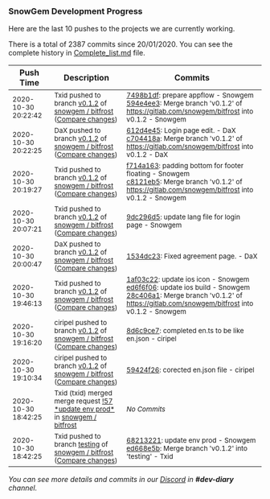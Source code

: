 
### SnowGem Development Progress

Here are the last 10 pushes to the projects we are currently working.

There is a total of 2387 commits since 20/01/2020. You can see the complete history in
 [Complete_list.md](Complete_list.md) file.

| Push Time | Description | Commits |
| --- | --- | --- |
| <sub>2020-10-30 20:22:42</sub> | <sub>Txid pushed to branch [v0\.1\.2](https://gitlab.com/snowgem/bitfrost/commits/v0.1.2) of [snowgem / bitfrost](https://gitlab.com/snowgem/bitfrost) ([Compare changes](https://gitlab.com/snowgem/bitfrost/compare/c704418aebecf51ef44243885ecbfed7c3334000...594e4ee32b967c167d76d68e7e5fce4687277eda))</sub> | <sub>[7498b1df](https://gitlab.com/snowgem/bitfrost/-/commit/7498b1dfa68ed86e1dc84995d2f3ff9e13357864): prepare appflow - Snowgem<br>[594e4ee3](https://gitlab.com/snowgem/bitfrost/-/commit/594e4ee32b967c167d76d68e7e5fce4687277eda): Merge branch 'v0.1.2' of https://gitlab.com/snowgem/bitfrost into v0.1.2 - Snowgem</sub> |
| <sub>2020-10-30 20:22:25</sub> | <sub>DaX pushed to branch [v0\.1\.2](https://gitlab.com/snowgem/bitfrost/commits/v0.1.2) of [snowgem / bitfrost](https://gitlab.com/snowgem/bitfrost) ([Compare changes](https://gitlab.com/snowgem/bitfrost/compare/c8121eb5d3554b10d313b141b682d31536e3df54...c704418aebecf51ef44243885ecbfed7c3334000))</sub> | <sub>[612d4e45](https://gitlab.com/snowgem/bitfrost/-/commit/612d4e454d844dfee19fc7b37cb40daa299088b7): Login page edit. - DaX<br>[c704418a](https://gitlab.com/snowgem/bitfrost/-/commit/c704418aebecf51ef44243885ecbfed7c3334000): Merge branch 'v0.1.2' of https://gitlab.com/snowgem/bitfrost into v0.1.2 - DaX</sub> |
| <sub>2020-10-30 20:19:27</sub> | <sub>Txid pushed to branch [v0\.1\.2](https://gitlab.com/snowgem/bitfrost/commits/v0.1.2) of [snowgem / bitfrost](https://gitlab.com/snowgem/bitfrost) ([Compare changes](https://gitlab.com/snowgem/bitfrost/compare/9dc296d59cfb473164ddca7a17125708f6dca0b3...c8121eb5d3554b10d313b141b682d31536e3df54))</sub> | <sub>[f714a163](https://gitlab.com/snowgem/bitfrost/-/commit/f714a163bdfecd1af22ed2c6747ecac4bf65d387): padding bottom for footer floating - Snowgem<br>[c8121eb5](https://gitlab.com/snowgem/bitfrost/-/commit/c8121eb5d3554b10d313b141b682d31536e3df54): Merge branch 'v0.1.2' of https://gitlab.com/snowgem/bitfrost into v0.1.2 - Snowgem</sub> |
| <sub>2020-10-30 20:07:21</sub> | <sub>Txid pushed to branch [v0\.1\.2](https://gitlab.com/snowgem/bitfrost/commits/v0.1.2) of [snowgem / bitfrost](https://gitlab.com/snowgem/bitfrost) ([Compare changes](https://gitlab.com/snowgem/bitfrost/compare/1534dc23b6e55df3e525656e6b3dd824b790f50e...9dc296d59cfb473164ddca7a17125708f6dca0b3))</sub> | <sub>[9dc296d5](https://gitlab.com/snowgem/bitfrost/-/commit/9dc296d59cfb473164ddca7a17125708f6dca0b3): update lang file for login page - Snowgem</sub> |
| <sub>2020-10-30 20:00:47</sub> | <sub>DaX pushed to branch [v0\.1\.2](https://gitlab.com/snowgem/bitfrost/commits/v0.1.2) of [snowgem / bitfrost](https://gitlab.com/snowgem/bitfrost) ([Compare changes](https://gitlab.com/snowgem/bitfrost/compare/28c406a17067e82d440468ec3423acc39ac6f378...1534dc23b6e55df3e525656e6b3dd824b790f50e))</sub> | <sub>[1534dc23](https://gitlab.com/snowgem/bitfrost/-/commit/1534dc23b6e55df3e525656e6b3dd824b790f50e): Fixed agreement page. - DaX</sub> |
| <sub>2020-10-30 19:46:13</sub> | <sub>Txid pushed to branch [v0\.1\.2](https://gitlab.com/snowgem/bitfrost/commits/v0.1.2) of [snowgem / bitfrost](https://gitlab.com/snowgem/bitfrost) ([Compare changes](https://gitlab.com/snowgem/bitfrost/compare/8d6c9ce768254fda527d365f02cc55f388ffcf4a...28c406a17067e82d440468ec3423acc39ac6f378))</sub> | <sub>[1af03c22](https://gitlab.com/snowgem/bitfrost/-/commit/1af03c22e09649024b81e98ace4869254ef71ee5): update ios icon - Snowgem<br>[ed6f6f06](https://gitlab.com/snowgem/bitfrost/-/commit/ed6f6f0612ce93a729c747c2a3798f8b16595683): update ios build - Snowgem<br>[28c406a1](https://gitlab.com/snowgem/bitfrost/-/commit/28c406a17067e82d440468ec3423acc39ac6f378): Merge branch 'v0.1.2' of https://gitlab.com/snowgem/bitfrost into v0.1.2 - Snowgem</sub> |
| <sub>2020-10-30 19:16:20</sub> | <sub>ciripel pushed to branch [v0\.1\.2](https://gitlab.com/snowgem/bitfrost/commits/v0.1.2) of [snowgem / bitfrost](https://gitlab.com/snowgem/bitfrost) ([Compare changes](https://gitlab.com/snowgem/bitfrost/compare/59424f264b9703a91a544670d53d2996d6bea385...8d6c9ce768254fda527d365f02cc55f388ffcf4a))</sub> | <sub>[8d6c9ce7](https://gitlab.com/snowgem/bitfrost/-/commit/8d6c9ce768254fda527d365f02cc55f388ffcf4a): completed en.ts to be like en.json - ciripel</sub> |
| <sub>2020-10-30 19:10:34</sub> | <sub>ciripel pushed to branch [v0\.1\.2](https://gitlab.com/snowgem/bitfrost/commits/v0.1.2) of [snowgem / bitfrost](https://gitlab.com/snowgem/bitfrost) ([Compare changes](https://gitlab.com/snowgem/bitfrost/compare/6821322126f4bb8a7d1a2f14a5e7f22b5b397a36...59424f264b9703a91a544670d53d2996d6bea385))</sub> | <sub>[59424f26](https://gitlab.com/snowgem/bitfrost/-/commit/59424f264b9703a91a544670d53d2996d6bea385): corected en.json file - ciripel</sub> |
| <sub>2020-10-30 18:42:25</sub> | <sub>Txid (txid) merged merge request [\!57 \*update env prod\*](https://gitlab.com/snowgem/bitfrost/-/merge_requests/57) in [snowgem / bitfrost](https://gitlab.com/snowgem/bitfrost)</sub> | <sub>_No Commits_</sub> |
| <sub>2020-10-30 18:42:25</sub> | <sub>Txid pushed to branch [testing](https://gitlab.com/snowgem/bitfrost/commits/testing) of [snowgem / bitfrost](https://gitlab.com/snowgem/bitfrost) ([Compare changes](https://gitlab.com/snowgem/bitfrost/compare/12886553c84dacee09f1f0c63a5125702210da14...ed668e5bfd5ff0760bf8a30e923aaa2ea775dc32))</sub> | <sub>[68213221](https://gitlab.com/snowgem/bitfrost/-/commit/6821322126f4bb8a7d1a2f14a5e7f22b5b397a36): update env prod - Snowgem<br>[ed668e5b](https://gitlab.com/snowgem/bitfrost/-/commit/ed668e5bfd5ff0760bf8a30e923aaa2ea775dc32): Merge branch 'v0.1.2' into 'testing' - Txid</sub> |

_You can see more details and commits in our [Discord](https://discord.gg/zumGnbg) in **#dev-diary** channel._

